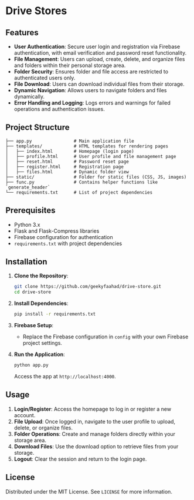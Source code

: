 # Drive Stores

## Features
- **User Authentication**: Secure user login and registration via Firebase authentication, with email verification and password reset functionality.
- **File Management**: Users can upload, create, delete, and organize files and folders within their personal storage area.
- **Folder Security**: Ensures folder and file access are restricted to authenticated users only.
- **File Download**: Users can download individual files from their storage.
- **Dynamic Navigation**: Allows users to navigate folders and files dynamically.
- **Error Handling and Logging**: Logs errors and warnings for failed operations and authentication issues.

## Project Structure
```plaintext
├── app.py                # Main application file
├── templates/            # HTML templates for rendering pages
│   ├── index.html        # Homepage (login page)
│   ├── profile.html      # User profile and file management page
│   ├── reset.html        # Password reset page
│   ├── register.html     # Registration page
│   ├── files.html        # Dynamic folder view
├── static/               # Folder for static files (CSS, JS, images)
├── func.py               # Contains helper functions like `generate_header`
└── requirements.txt      # List of project dependencies
```

## Prerequisites
- Python 3.x
- Flask and Flask-Compress libraries
- Firebase configuration for authentication
- `requirements.txt` with project dependencies

## Installation

1. **Clone the Repository**:
    ```bash
    git clone https://github.com/geekyfaahad/drive-store.git
    cd drive-store
    ```

2. **Install Dependencies**:
    ```bash
    pip install -r requirements.txt
    ```

3. **Firebase Setup**:
   - Replace the Firebase configuration in `config` with your own Firebase project settings.

4. **Run the Application**:
    ```bash
    python app.py
    ```

   Access the app at `http://localhost:4000`.

## Usage
1. **Login/Register**: Access the homepage to log in or register a new account.
2. **File Upload**: Once logged in, navigate to the user profile to upload, delete, or organize files.
3. **Folder Operations**: Create and manage folders directly within your storage area.
4. **Download Files**: Use the download option to retrieve files from your storage.
5. **Logout**: Clear the session and return to the login page.

## License
Distributed under the MIT License. See `LICENSE` for more information.
